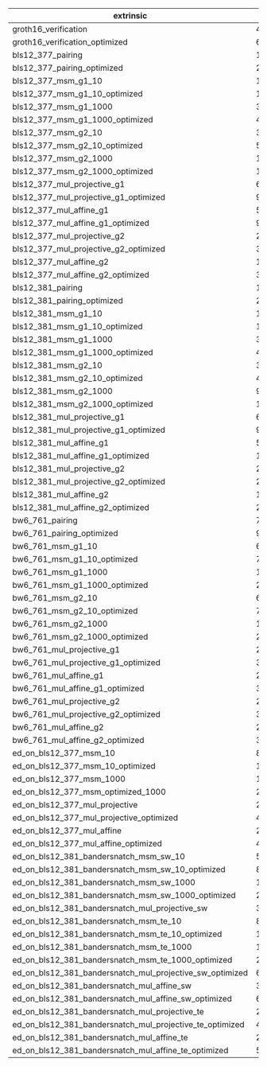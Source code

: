 | extrinsic                                                | time (µs)   |
| -------------------------------------------------------- | ----------- |
| groth16_verification                                     | 40048.976   |
| groth16_verification_optimized                           | 6288.05     |
| bls12_377_pairing                                        | 15479.279   |
| bls12_377_pairing_optimized                              | 2535.892    |
| bls12_377_msm_g1_10                                      | 10876.388   |
| bls12_377_msm_g1_10_optimized                            | 1488.551    |
| bls12_377_msm_g1_1000                                    | 309424.92   |
| bls12_377_msm_g1_1000_optimized                          | 44652.163   |
| bls12_377_msm_g2_10                                      | 35373.027   |
| bls12_377_msm_g2_10_optimized                            | 5329.735    |
| bls12_377_msm_g2_1000                                    | 1018397.311 |
| bls12_377_msm_g2_1000_optimized                          | 157499.881  |
| bls12_377_mul_projective_g1                              | 658.698     |
| bls12_377_mul_projective_g1_optimized                    | 98.578      |
| bls12_377_mul_affine_g1                                  | 553.534     |
| bls12_377_mul_affine_g1_optimized                        | 99.038      |
| bls12_377_mul_projective_g2                              | 2110.043    |
| bls12_377_mul_projective_g2_optimized                    | 346.531     |
| bls12_377_mul_affine_g2                                  | 1748.795    |
| bls12_377_mul_affine_g2_optimized                        | 343.351     |
| bls12_381_pairing                                        | 14108.562   |
| bls12_381_pairing_optimized                              | 2160.048    |
| bls12_381_msm_g1_10                                      | 10810.444   |
| bls12_381_msm_g1_10_optimized                            | 1491.341    |
| bls12_381_msm_g1_1000                                    | 308526.107  |
| bls12_381_msm_g1_1000_optimized                          | 46580.959   |
| bls12_381_msm_g2_10                                      | 34322.98    |
| bls12_381_msm_g2_10_optimized                            | 4461.23     |
| bls12_381_msm_g2_1000                                    | 997103.48   |
| bls12_381_msm_g2_1000_optimized                          | 136435.017  |
| bls12_381_mul_projective_g1                              | 662.1       |
| bls12_381_mul_projective_g1_optimized                    | 99.399      |
| bls12_381_mul_affine_g1                                  | 553.47      |
| bls12_381_mul_affine_g1_optimized                        | 104.139     |
| bls12_381_mul_projective_g2                              | 2030.371    |
| bls12_381_mul_projective_g2_optimized                    | 284.119     |
| bls12_381_mul_affine_g2                                  | 1689.875    |
| bls12_381_mul_affine_g2_optimized                        | 291.115     |
| bw6_761_pairing                                          | 71217.739   |
| bw6_761_pairing_optimized                                | 9258.887    |
| bw6_761_msm_g1_10                                        | 64054.267   |
| bw6_761_msm_g1_10_optimized                              | 7480.858    |
| bw6_761_msm_g1_1000                                      | 1834105.521 |
| bw6_761_msm_g1_1000_optimized                            | 224008.44   |
| bw6_761_msm_g2_10                                        | 64049.826   |
| bw6_761_msm_g2_10_optimized                              | 7486.311    |
| bw6_761_msm_g2_1000                                      | 1833579.78  |
| bw6_761_msm_g2_1000_optimized                            | 224047.95   |
| bw6_761_mul_projective_g1                                | 2637.153    |
| bw6_761_mul_projective_g1_optimized                      | 344.181     |
| bw6_761_mul_affine_g1                                    | 2192.917    |
| bw6_761_mul_affine_g1_optimized                          | 340.676     |
| bw6_761_mul_projective_g2                                | 2634.573    |
| bw6_761_mul_projective_g2_optimized                      | 341.544     |
| bw6_761_mul_affine_g2                                    | 2192.161    |
| bw6_761_mul_affine_g2_optimized                          | 341.139     |
| ed_on_bls12_377_msm_10                                   | 8237.832    |
| ed_on_bls12_377_msm_10_optimized                         | 1115.119    |
| ed_on_bls12_377_msm_1000                                 | 168739.67   |
| ed_on_bls12_377_msm_optimized_1000                       | 25444.596   |
| ed_on_bls12_377_mul_projective                           | 279.288     |
| ed_on_bls12_377_mul_projective_optimized                 | 49.108      |
| ed_on_bls12_377_mul_affine                               | 278.878     |
| ed_on_bls12_377_mul_affine_optimized                     | 47.723      |
| ed_on_bls12_381_bandersnatch_msm_sw_10                   | 5512.714    |
| ed_on_bls12_381_bandersnatch_msm_sw_10_optimized         | 880.032     |
| ed_on_bls12_381_bandersnatch_msm_sw_1000                 | 149804.793  |
| ed_on_bls12_381_bandersnatch_msm_sw_1000_optimized       | 25570.127   |
| ed_on_bls12_381_bandersnatch_mul_projective_sw           | 367.872     |
| ed_on_bls12_381_bandersnatch_msm_te_10                   | 8343.028    |
| ed_on_bls12_381_bandersnatch_msm_te_10_optimized         | 1188.726    |
| ed_on_bls12_381_bandersnatch_msm_te_1000                 | 170837.027  |
| ed_on_bls12_381_bandersnatch_msm_te_1000_optimized       | 27013.146   |
| ed_on_bls12_381_bandersnatch_mul_projective_sw_optimized | 61.926      |
| ed_on_bls12_381_bandersnatch_mul_affine_sw               | 319.537     |
| ed_on_bls12_381_bandersnatch_mul_affine_sw_optimized     | 62.656      |
| ed_on_bls12_381_bandersnatch_mul_projective_te           | 284.501     |
| ed_on_bls12_381_bandersnatch_mul_projective_te_optimized | 49.996      |
| ed_on_bls12_381_bandersnatch_mul_affine_te               | 283.626     |
| ed_on_bls12_381_bandersnatch_mul_affine_te_optimized     | 50.886      |
